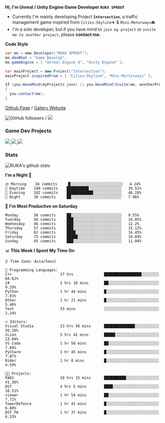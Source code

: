 **Hi, I'm Unreal / Unity Engine Game Developer `RUKA SPROUT`**

- Currently I'm mainly developing Project **`Intersection`**, a traffic management game inspired from `Cities:Skyline`✈️ & `Mini-Motorways`🚘
- I'm a solo developer, but if you have mind to `join my project` or `invite me to another project`, please **contact me.**

**Code Style**

```csharp
var me = new Developer("RUKA SPROUT");
me.devWhat = "Game Develop";
me.gameEngine = { "Unreal Engine 4", "Unity Engine" };
```

```csharp
var mainProject = new Project("Intersection");
mainProject.inspiredFrom = { "Cities:Skyline", "Mini-Mortorways" };

if (you.HaveMind(myProjects.join) || you.HaveMind(Invite(me, anotherProject)))
{
  you.contact(me);
}
```

[Github Page](https://lutca1320.github.io/) / [Gallery Website](https://rukasp.xyz/)

![GitHub followers](https://img.shields.io/github/followers/lutca1320?label=Follow&style=social) / [![](https://img.shields.io/badge/Gmail-lutca1320%40gmail.com-blue)](mailto:lutca1320@gmail.com)

### Game Dev Projects

<a href="https://github.com/lutca1320/Intersection">
  <img src="https://github-readme-stats.vercel.app/api/pin/?username=lutca1320&repo=Intersection" />
</a>
<a href="https://github.com/lutca1320/Reversi">
  <img src="https://github-readme-stats.vercel.app/api/pin/?username=lutca1320&repo=Reversi" />
</a>
<a href="https://github.com/lutca1320/Together">
  <img src="https://github-readme-stats.vercel.app/api/pin/?username=lutca1320&repo=Together" />
</a>


### Stats

![RUKA's github stats](https://github-readme-stats.vercel.app/api?username=lutca1320&show_icons=true&include_all_commits=true&count_private=true&hide=contribs,prs)

<!--START_SECTION:waka-->
**I'm a Night 🦉** 

```text
🌞 Morning    16 commits     █░░░░░░░░░░░░░░░░░░░░░░░░   4.24% 
🌆 Daytime    149 commits    ██████████░░░░░░░░░░░░░░░   39.52% 
🌃 Evening    182 commits    ████████████░░░░░░░░░░░░░   48.28% 
🌙 Night      30 commits     ██░░░░░░░░░░░░░░░░░░░░░░░   7.96%

```
📅 **I'm Most Productive on Saturday** 

```text
Monday       36 commits     ██░░░░░░░░░░░░░░░░░░░░░░░   9.55% 
Tuesday      56 commits     ███░░░░░░░░░░░░░░░░░░░░░░   14.85% 
Wednesday    46 commits     ███░░░░░░░░░░░░░░░░░░░░░░   12.2% 
Thursday     57 commits     ███░░░░░░░░░░░░░░░░░░░░░░   15.12% 
Friday       62 commits     ████░░░░░░░░░░░░░░░░░░░░░   16.45% 
Saturday     75 commits     █████░░░░░░░░░░░░░░░░░░░░   19.89% 
Sunday       45 commits     ███░░░░░░░░░░░░░░░░░░░░░░   11.94%

```


📊 **This Week I Spent My Time On** 

```text
⌚︎ Time Zone: Asia/Seoul

💬 Programming Languages: 
C++                      17 hrs              █████████████████░░░░░░░░   68.62% 
C#                       2 hrs 18 mins       ██░░░░░░░░░░░░░░░░░░░░░░░   9.29% 
Python                   1 hr 44 mins        █░░░░░░░░░░░░░░░░░░░░░░░░   7.01% 
Other                    1 hr 21 mins        █░░░░░░░░░░░░░░░░░░░░░░░░   5.46% 
Text                     33 mins             ░░░░░░░░░░░░░░░░░░░░░░░░░   2.24%

🔥 Editors: 
Visual Studio            13 hrs 56 mins      ██████████████░░░░░░░░░░░   56.26% 
CLion                    5 hrs 42 mins       █████░░░░░░░░░░░░░░░░░░░░   23.04% 
VS Code                  1 hr 56 mins        ██░░░░░░░░░░░░░░░░░░░░░░░   7.84% 
PyCharm                  1 hr 45 mins        █░░░░░░░░░░░░░░░░░░░░░░░░   7.07% 
Rider                    1 hr 8 mins         █░░░░░░░░░░░░░░░░░░░░░░░░   4.59%

🐱‍💻 Projects: 
PA01                     10 hrs 15 mins      ██████████░░░░░░░░░░░░░░░   41.36% 
DST                      4 hrs 5 mins        ████░░░░░░░░░░░░░░░░░░░░░   16.51% 
viewer                   1 hr 54 mins        ██░░░░░░░░░░░░░░░░░░░░░░░   7.71% 
TowerDefence             1 hr 42 mins        █░░░░░░░░░░░░░░░░░░░░░░░░   6.88% 
DST_PA                   1 hr 37 mins        █░░░░░░░░░░░░░░░░░░░░░░░░   6.53%

```


<!--END_SECTION:waka-->
